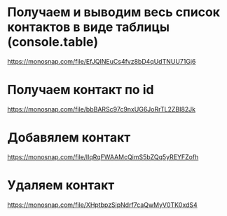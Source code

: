 # Получаем и выводим весь список контактов в виде таблицы (console.table)
https://monosnap.com/file/EfJQINEuCs4fvz8bD4qUdTNUU71Gj6

# Получаем контакт по id
https://monosnap.com/file/bbBARSc97c9nxUG6JoRrTL2ZBI82Jk

# Добавялем контакт
https://monosnap.com/file/lIqRqFWAAMcQimS5bZQq5yREYFZofh

# Удаляем контакт
https://monosnap.com/file/XHptbpzSipNdrf7caQwMyV0TK0xdS4